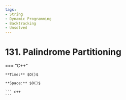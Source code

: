 ```yaml
---
tags:
- String
- Dynamic Programming
- Backtracking
- Unsolved
---
```



# 131. Palindrome Partitioning

=== "C++"

    **Time:** $O()$

    **Space:** $O()$

    ``` c++
    ```